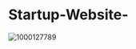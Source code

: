 # Startup-Website-
![1000127789](https://github.com/user-attachments/assets/d95ad5f4-b325-4fd5-9521-f17e754e5201)
